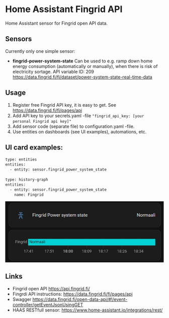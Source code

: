 # Home Assistant Fingrid API

Home Assistant sensor for Fingrid open API data.

## Sensors
Currently only one simple sensor:
- **fingrid-power-system-state** Can be used to e.g. ramp down home energy consumption (automatically or manually), when there is risk of electricity sortage. API variable ID: 209 https://data.fingrid.fi/fi/dataset/power-system-state-real-time-data

## Usage
1. Register free Fingrid API key, it is easy to get. See https://data.fingrid.fi/fi/pages/api
2. Add API key to your secrets.yaml -file `"fingrid_api_key: [your personal Fingrid api key]"`
4. Add sensor code (separate file) to configuration.yaml -file.
5. Use entities on dashboards (see UI examples), automations, etc.

## UI card examples:

```
type: entities
entities:
  - entity: sensor.fingrid_power_system_state

type: history-graph
entities:
  - entity: sensor.fingrid_power_system_state
    name: Fingrid
```

![Fingrid power status dashboard example!](/examples/haas-fingrid-power-status.jpg "Fingrid power status dashboard example")

## Links
- Fingrid open API https://api.fingrid.fi/ 
- Fingrdi API instructions: https://data.fingrid.fi/fi/pages/api
- Swagger https://data.fingrid.fi/open-data-api/#!/event-controller/getEventJsonUsingGET
- HAAS RESTfull sensor: https://www.home-assistant.io/integrations/rest/
